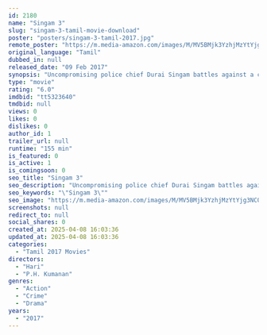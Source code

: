 ```yaml
---
id: 2180
name: "Singam 3"
slug: "singam-3-tamil-movie-download"
poster: "posters/singam-3-tamil-2017.jpg"
remote_poster: "https://m.media-amazon.com/images/M/MV5BMjk3YzhjMzYtYjg3NC00MDNhLWFmYmItMGUyOTU2N2JhOGYxXkEyXkFqcGc@._V1_SX300.jpg"
original_language: "Tamil"
dubbed_in: null
released_date: "09 Feb 2017"
synopsis: "Uncompromising police chief Durai Singam battles against a criminal operation dealing in deadly toxic waste."
type: "movie"
rating: "6.0"
imdbid: "tt5323640"
tmdbid: null
views: 0
likes: 0
dislikes: 0
author_id: 1
trailer_url: null
runtime: "155 min"
is_featured: 0
is_active: 1
is_comingsoon: 0
seo_title: "Singam 3"
seo_description: "Uncompromising police chief Durai Singam battles against a criminal operation dealing in deadly toxic waste."
seo_keywords: "\"Singam 3\""
seo_image: "https://m.media-amazon.com/images/M/MV5BMjk3YzhjMzYtYjg3NC00MDNhLWFmYmItMGUyOTU2N2JhOGYxXkEyXkFqcGc@._V1_SX300.jpg"
screenshots: null
redirect_to: null
social_shares: 0
created_at: 2025-04-08 16:03:36
updated_at: 2025-04-08 16:03:36
categories:
  - "Tamil 2017 Movies"
directors:
  - "Hari"
  - "P.H. Kumanan"
genres:
  - "Action"
  - "Crime"
  - "Drama"
years:
  - "2017"
---
```

